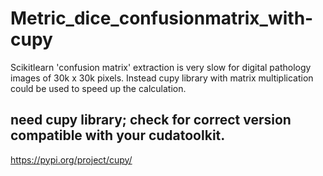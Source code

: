 # Metric_dice_confusionmatrix_with-cupy
Scikitlearn 'confusion matrix' extraction is very slow for digital pathology images of 30k x 30k pixels. Instead cupy library with matrix multiplication could be used to speed up the calculation. 

## need cupy library; check for correct version compatible with your cudatoolkit.
https://pypi.org/project/cupy/
